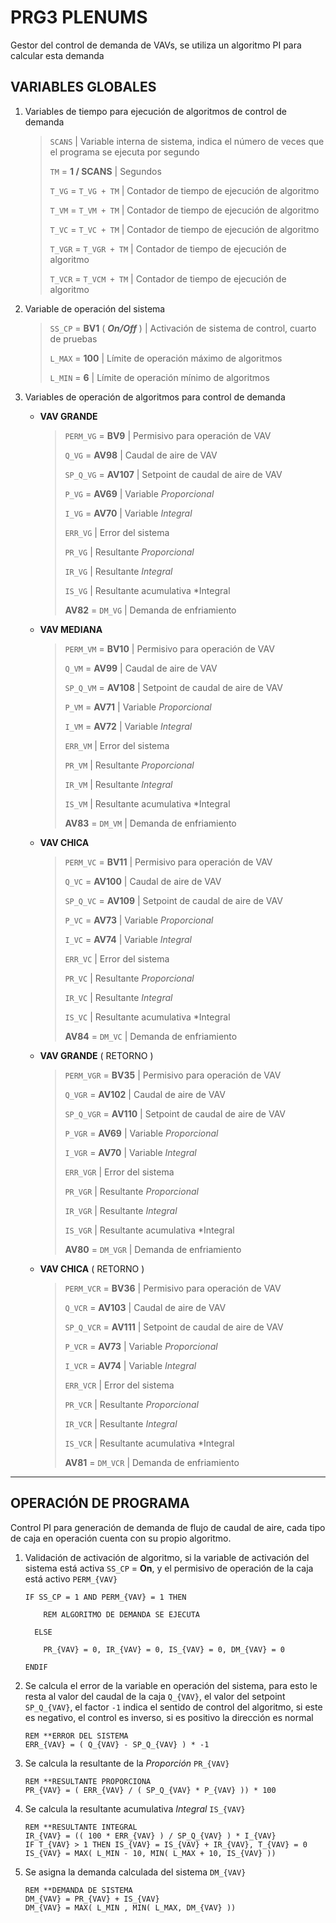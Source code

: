 # PRG3 PLENUMS

Gestor del control de demanda de VAVs, se utiliza un algoritmo PI para calcular esta demanda

## VARIABLES GLOBALES

1. Variables de tiempo para ejecución de algoritmos de control de demanda

    > `SCANS`               | Variable interna de sistema, indica el número de veces que el programa se ejecuta por segundo
    >
    > `TM` = **1 / SCANS**      | Segundos
    >
    > `T_VG` = `T_VG + TM`      | Contador de tiempo de ejecución de algoritmo
    >
    > `T_VM` = `T_VM + TM`      | Contador de tiempo de ejecución de algoritmo
    >
    > `T_VC` = `T_VC + TM`      | Contador de tiempo de ejecución de algoritmo
    >
    > `T_VGR` = `T_VGR + TM`      | Contador de tiempo de ejecución de algoritmo
    >
    > `T_VCR` = `T_VCM + TM`      | Contador de tiempo de ejecución de algoritmo

2. Variable de operación del sistema

    > `SS_CP` = **BV1**	( ***On/Off*** )	| Activación de sistema de control, cuarto de pruebas
    >
    > `L_MAX` = **100**             | Límite de operación máximo de algoritmos
    >
    > `L_MIN` = **6**               | Límite de operación mínimo de algoritmos

3. Variables de operación de algoritmos para control de demanda

    - **VAV GRANDE**

        > `PERM_VG` = **BV9**     | Permisivo para operación de VAV
        >
	    > `Q_VG` = **AV98**       | Caudal de aire de VAV
        >
	    > `SP_Q_VG` = **AV107**   | Setpoint de caudal de aire de VAV
        >
	    > `P_VG` = **AV69**       | Variable *Proporcional*
        >
	    > `I_VG` = **AV70**       | Variable *Integral*
        >
        > `ERR_VG`                | Error del sistema
        >
        > `PR_VG`                 | Resultante *Proporcional*
        >
        > `IR_VG`                 | Resultante *Integral*
        >
        > `IS_VG`                 | Resultante acumulativa *Integral
        >
        > **AV82** = `DM_VG`      | Demanda de enfriamiento

    - **VAV MEDIANA**

        > `PERM_VM` = **BV10**    | Permisivo para operación de VAV
        >
	    > `Q_VM` = **AV99**       | Caudal de aire de VAV
        >
	    > `SP_Q_VM` = **AV108**   | Setpoint de caudal de aire de VAV
        >
	    > `P_VM` = **AV71**       | Variable *Proporcional*
        >
	    > `I_VM` = **AV72**       | Variable *Integral*
        >
        > `ERR_VM`                | Error del sistema
        >
        > `PR_VM`                 | Resultante *Proporcional*
        >
        > `IR_VM`                 | Resultante *Integral*
        >
        > `IS_VM`                 | Resultante acumulativa *Integral
        >
        > **AV83** = `DM_VM`      | Demanda de enfriamiento

    - **VAV CHICA**

        > `PERM_VC` = **BV11**    | Permisivo para operación de VAV
        >
	    > `Q_VC` = **AV100**      | Caudal de aire de VAV
        >
	    > `SP_Q_VC` = **AV109**   | Setpoint de caudal de aire de VAV
        >
	    > `P_VC` = **AV73**       | Variable *Proporcional*
        >
	    > `I_VC` = **AV74**       | Variable *Integral*
        >
        > `ERR_VC`                | Error del sistema
        >
        > `PR_VC`                 | Resultante *Proporcional*
        >
        > `IR_VC`                 | Resultante *Integral*
        >
        > `IS_VC`                 | Resultante acumulativa *Integral
        >
        > **AV84** = `DM_VC`      | Demanda de enfriamiento

    - **VAV GRANDE** ( RETORNO )

        > `PERM_VGR` = **BV35**   | Permisivo para operación de VAV
        >
	    > `Q_VGR` = **AV102**     | Caudal de aire de VAV
        >
	    > `SP_Q_VGR` = **AV110**  | Setpoint de caudal de aire de VAV
        >
	    > `P_VGR` = **AV69**      | Variable *Proporcional*
        >
	    > `I_VGR` = **AV70**      | Variable *Integral*
        >
        > `ERR_VGR`               | Error del sistema
        >
        > `PR_VGR`                | Resultante *Proporcional*
        >
        > `IR_VGR`                | Resultante *Integral*
        >
        > `IS_VGR`                | Resultante acumulativa *Integral
        >
        > **AV80** = `DM_VGR`     | Demanda de enfriamiento

    - **VAV CHICA** ( RETORNO )

        > `PERM_VCR` = **BV36**   | Permisivo para operación de VAV
        >
	    > `Q_VCR` = **AV103**     | Caudal de aire de VAV
        >
	    > `SP_Q_VCR` = **AV111**  | Setpoint de caudal de aire de VAV
        >
	    > `P_VCR` = **AV73**      | Variable *Proporcional*
        >
	    > `I_VCR` = **AV74**      | Variable *Integral*
        >
        > `ERR_VCR`               | Error del sistema
        >
        > `PR_VCR`                | Resultante *Proporcional*
        >
        > `IR_VCR`                | Resultante *Integral*
        >
        > `IS_VCR`                | Resultante acumulativa *Integral
        >
        > **AV81** = `DM_VCR`     | Demanda de enfriamiento
____________________

## OPERACIÓN DE PROGRAMA

Control PI para generación de demanda de flujo de caudal de aire, cada tipo de caja en operación cuenta con su propio algoritmo.

1. Validación de activación de algoritmo, si la variable de activación del sistema está activa `SS_CP` = **On**, y el permisivo de operación de la caja está activo `PERM_{VAV}`

    ```basic
    IF SS_CP = 1 AND PERM_{VAV} = 1 THEN
		
        REM ALGORITMO DE DEMANDA SE EJECUTA

	  ELSE

		PR_{VAV} = 0, IR_{VAV} = 0, IS_{VAV} = 0, DM_{VAV} = 0
		
    ENDIF
    ```

2. Se calcula el error de la variable en operación del sistema, para esto le resta al valor del caudal de la caja `Q_{VAV}`, el valor del setpoint `SP_Q_{VAV}`, el factor `-1` indica el sentido de control del algoritmo, si este es negativo, el control es inverso, si es positivo la dirección es normal

    ```Basic
    REM **ERROR DEL SISTEMA
    ERR_{VAV} = ( Q_{VAV} - SP_Q_{VAV} ) * -1
    ```

3. Se calcula la resultante de la *Proporción* `PR_{VAV}`

    ```basic
    REM **RESULTANTE PROPORCIONA
    PR_{VAV} = ( ERR_{VAV} / ( SP_Q_{VAV} * P_{VAV} )) * 100
    ```

4. Se calcula la resultante acumulativa *Integral* `IS_{VAV}`

    ```basic
    REM **RESULTANTE INTEGRAL
    IR_{VAV} = (( 100 * ERR_{VAV} ) / SP_Q_{VAV} ) * I_{VAV}
	IF T_{VAV} > 1 THEN IS_{VAV} = IS_{VAV} + IR_{VAV}, T_{VAV} = 0
	IS_{VAV} = MAX( L_MIN - 10, MIN( L_MAX + 10, IS_{VAV} ))
    ```

5. Se asigna la demanda calculada del sistema `DM_{VAV}`

    ```basic
    REM **DEMANDA DE SISTEMA
    DM_{VAV} = PR_{VAV} + IS_{VAV}
	DM_{VAV} = MAX( L_MIN , MIN( L_MAX, DM_{VAV} ))
    ```